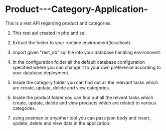 # Product---Category-Application-
This is a rest API regarding product and categories. 
1. This rest api created in php and sql.

2. Extract the folder to your runtime environment(localhost). 

3. import given "rest_db" sql file into your database handling environment.

4. In the configuration folder all the default database configuration specified where you can change it to your own preference according to your database deployment. 

5. Inside the category folder you can find out all the relevant tasks which are create, update, delete and view categories. 

6. Inside the product folder you can find out all the relvant tasks which create, update, delete and view products which are related to various categories. 

7. using postman or anyother tool you can pass json body and insert, update, delete and view data in the application. 
